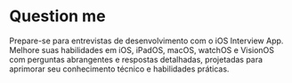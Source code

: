 # Question me

Prepare-se para entrevistas de desenvolvimento com o iOS Interview App. Melhore 
suas habilidades em iOS, iPadOS, macOS, watchOS e VisionOS com perguntas 
abrangentes e respostas detalhadas, projetadas para aprimorar seu conhecimento 
técnico e habilidades práticas.
